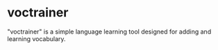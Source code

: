 # voctrainer
"voctrainer" is a simple language learning tool designed for adding and learning vocabulary.
